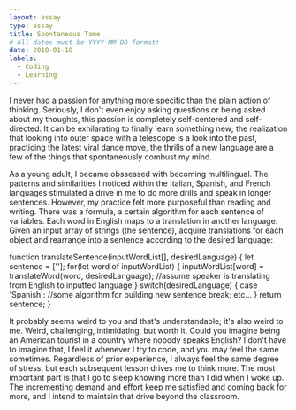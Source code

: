 ```yaml
---
layout: essay
type: essay
title: Spontaneous Tame
# All dates must be YYYY-MM-DD format!
date: 2018-01-18
labels:
  - Coding
  - Learning
---
```


I never had a passion for anything more specific than the plain action of thinking. Seriously, I don't even enjoy asking questions or being asked about my thoughts, this passion is completely self-centered and self-directed. It can be exhilarating to finally learn something new; the realization that looking into outer space with a telescope is a look into the past, practicing the latest viral dance move, the thrills of a new language are a few of the things that spontaneously combust my mind. 

As a young adult, I became obssessed with becoming multilingual. The patterns and similarities I noticed within the Italian, Spanish, and French languages stimulated a drive in me to do more drills and speak in longer sentences. However, my practice felt more purposeful than reading and writing. There was a formula, a certain algorithm for each sentence of variables. Each word in English maps to a translation in another language. Given an input array of strings (the sentence), acquire translations for each object and rearrange into a sentence according to the desired language:

function translateSentence(inputWordList[], desiredLanguage) {
  let sentence = [''];
  for(let word of inputWordList) {
    inputWordList[word] = translateWord(word, desiredLanguage);  //assume speaker is translating from English to inputted language
  }
  switch(desiredLanguage) {
    case 'Spanish':
      //some algorithm for building new sentence
      break;
    etc...
  }
  return sentence;
}

It probably seems weird to you and that's understandable; it's also weird to me. Weird, challenging, intimidating, but worth it. Could you imagine being an American tourist in a country where nobody speaks English? I don't have to imagine that, I feel it whenever I try to code, and you may feel the same sometimes. Regardless of prior experience, I always feel the same degree of stress, but each subsequent lesson drives me to think more. The most important part is that I go to sleep knowing more than I did when I woke up. The incrementing demand and effort keep me satisfied and coming back for more, and I intend to maintain that drive beyond the classroom.
